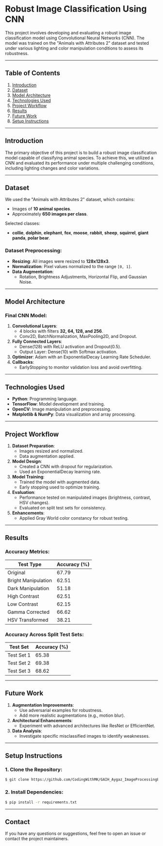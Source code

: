 # Robust Image Classification Using CNN

This project involves developing and evaluating a robust image classification model using Convolutional Neural Networks (CNN). The model was trained on the "Animals with Attributes 2" dataset and tested under various lighting and color manipulation conditions to assess its robustness.

---

## Table of Contents

1. [Introduction](#introduction)
2. [Dataset](#dataset)
3. [Model Architecture](#model-architecture)
4. [Technologies Used](#technologies-used)
5. [Project Workflow](#project-workflow)
6. [Results](#results)
7. [Future Work](#future-work)
8. [Setup Instructions](#setup-instructions)

---

## Introduction

The primary objective of this project is to build a robust image classification model capable of classifying animal species. To achieve this, we utilized a CNN and evaluated its performance under multiple challenging conditions, including lighting changes and color variations.

---

## Dataset

We used the "Animals with Attributes 2" dataset, which contains:
- Images of **10 animal species**.
- Approximately **650 images per class**.

Selected classes:
- **collie**, **dolphin**, **elephant**, **fox**, **moose**, **rabbit**, **sheep**, **squirrel**, **giant panda**, **polar bear**.

### Dataset Preprocessing:
- **Resizing**: All images were resized to **128x128x3**.
- **Normalization**: Pixel values normalized to the range `[0, 1]`.
- **Data Augmentation**:
  - Rotation, Brightness Adjustments, Horizontal Flip, and Gaussian Noise.

---

## Model Architecture

### Final CNN Model:
1. **Convolutional Layers**:
   - 4 blocks with filters **32, 64, 128, and 256**.
   - Conv2D, BatchNormalization, MaxPooling2D, and Dropout.
2. **Fully Connected Layers**:
   - Dense(128) with ReLU activation and Dropout(0.5).
   - Output Layer: Dense(10) with Softmax activation.
3. **Optimizer**: Adam with an ExponentialDecay Learning Rate Scheduler.
4. **Callbacks**:
   - EarlyStopping to monitor validation loss and avoid overfitting.

---

## Technologies Used

- **Python**: Programming language.
- **TensorFlow**: Model development and training.
- **OpenCV**: Image manipulation and preprocessing.
- **Matplotlib & NumPy**: Data visualization and array processing.

---

## Project Workflow

1. **Dataset Preparation**:
   - Images resized and normalized.
   - Data augmentation applied.
2. **Model Design**:
   - Created a CNN with dropout for regularization.
   - Used an ExponentialDecay learning rate.
3. **Model Training**:
   - Trained the model with augmented data.
   - Early stopping used to optimize training.
4. **Evaluation**:
   - Performance tested on manipulated images (brightness, contrast, HSV changes).
   - Evaluated on split test sets for consistency.
5. **Enhancements**:
   - Applied Gray World color constancy for robust testing.

---

## Results

### Accuracy Metrics:

| Test Type            | Accuracy (%) |
|----------------------|--------------|
| Original             | 67.79        |
| Bright Manipulation  | 62.51        |
| Dark Manipulation    | 51.18        |
| High Contrast        | 62.51        |
| Low Contrast         | 62.15        |
| Gamma Corrected      | 66.62        |
| HSV Transformed      | 38.21        |

### Accuracy Across Split Test Sets:

| Test Set   | Accuracy (%) |
|------------|--------------|
| Test Set 1 | 65.38        |
| Test Set 2 | 69.38        |
| Test Set 3 | 68.62        |

---

## Future Work

1. **Augmentation Improvements**:
   - Use adversarial examples for robustness.
   - Add more realistic augmentations (e.g., motion blur).
2. **Architectural Enhancements**:
   - Experiment with advanced architectures like ResNet or EfficientNet.
3. **Data Analysis**:
   - Investigate specific misclassified images to identify weaknesses.

---

## Setup Instructions

### 1. Clone the Repository:
```bash
$ git clone https://github.com/CodingWithMK/GAIH_Aygaz_ImageProcessingBootcamp-Project.git
```

### 2. Install Dependencies:
```bash
$ pip install -r requirements.txt
```

---

## Contact
If you have any questions or suggestions, feel free to open an issue or contact the project maintainers.